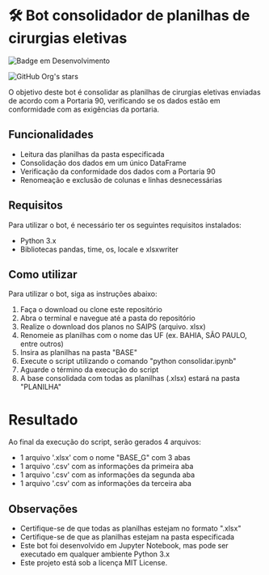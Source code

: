 # 🛠️ Bot consolidador de planilhas de cirurgias eletivas

![Badge em Desenvolvimento](https://img.shields.io/static/v1?label=STATUS&message=FINALIZADO&color=GREEN&style=for-the-badge)

![GitHub Org's stars](https://img.shields.io/github/stars/camilafernanda?style=social)

O objetivo deste bot é consolidar as planilhas de cirurgias eletivas enviadas de acordo com a Portaria 90, verificando se os dados estão em conformidade com as exigências da portaria.

## Funcionalidades

* Leitura das planilhas da pasta especificada
* Consolidação dos dados em um único DataFrame
* Verificação da conformidade dos dados com a Portaria 90
* Renomeação e exclusão de colunas e linhas desnecessárias

## Requisitos

Para utilizar o bot, é necessário ter os seguintes requisitos instalados:
* Python 3.x
* Bibliotecas pandas, time, os, locale e xlsxwriter

## Como utilizar

Para utilizar o bot, siga as instruções abaixo:
1. Faça o download ou clone este repositório
2. Abra o terminal e navegue até a pasta do repositório
3. Realize o download dos planos no SAIPS (arquivo. xlsx)
4. Renomeie as planilhas com o nome das UF (ex. BAHIA, SÃO PAULO, entre outros)
5. Insira as planilhas na pasta "BASE"
6. Execute o script utilizando o comando "python consolidar.ipynb"
7. Aguarde o término da execução do script
8. A base consolidada com todas as planilhas (.xlsx) estará na pasta "PLANILHA"

# Resultado

Ao final da execução do script, serão gerados 4 arquivos:
* 1 arquivo '.xlsx' com o nome "BASE_G" com 3 abas
* 1 arquivo '.csv' com as informações da primeira aba 
* 1 arquivo '.csv' com as informações da segunda aba 
* 1 arquivo '.csv' com as informações da terceira aba 

## Observações
* Certifique-se de que todas as planilhas estejam no formato ".xlsx"
* Certifique-se de que as planilhas estejam na pasta especificada
* Este bot foi desenvolvido em Jupyter Notebook, mas pode ser executado em qualquer ambiente Python 3.x
* Este projeto está sob a licença MIT License.

 
